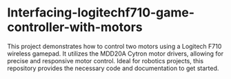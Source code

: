 # Interfacing-logitechf710-game-controller-with-motors
This project demonstrates how to control two motors using a Logitech F710 wireless gamepad. It utilizes the MDD20A Cytron motor drivers, allowing for precise and responsive motor control. Ideal for robotics projects, this repository provides the necessary code and documentation to get started.
